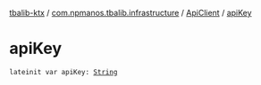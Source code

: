 [tbalib-ktx](../../index.md) / [com.npmanos.tbalib.infrastructure](../index.md) / [ApiClient](index.md) / [apiKey](./api-key.md)

# apiKey

`lateinit var apiKey: `[`String`](https://kotlinlang.org/api/latest/jvm/stdlib/kotlin/-string/index.html)